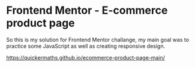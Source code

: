 # Frontend Mentor - E-commerce product page

So this is my solution for Frontend Mentor challange, my main goal was to practice some JavaScript as well as creating responsive design. 

https://quickermaths.github.io/ecommerce-product-page-main/
